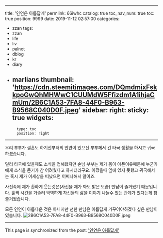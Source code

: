 
---
title: '인연은 아름답게'
permlink: 66iwhc
catalog: true
toc_nav_num: true
toc: true
position: 9999
date: 2019-11-12 02:57:00
categories:
- zzan
tags:
- zzan
- life
- liv
- palnet
- dblog
- kr
- diary
- marlians
thumbnail: 'https://cdn.steemitimages.com/DQmdmixFskkpoGwQhMHWwC1CUUMdW5Ffizdm1A1ihjaCmUm/2B6C1A53-7FA8-44F0-B963-B9568C040D0F.jpeg'
sidebar:
    right:
        sticky: true
widgets:
    -
        type: toc
        position: right
---


우리 부부가 결혼도 하기전부터의 인연이 있으신 부부께서 긴 타국 생활을 하시고 귀국 하셨습니다.  

멀리 타국에 있을때도 소식을 접해왔지만 손님 부부는 제가 몸이 아픈이유때문에 누군가에게 소식을 묻기가 참 어려웠다고 하시더라구요. 아팠을때 옆에 있지 못했고 귀국해서는 혹시 제가 이세상을 떠났으면 어쩌나해서 말이죠.  

사진속에 제가 환하게 웃는것은(사진을 제가 봐도 밝은 모습) 만남이 즐거웠기 때문입니다.  훌쩍 시간을 거슬러 막역하게 자신들의 삶을 이야기 나눌수 있는 관계가 있다는게 참 즐거웠습니다.  

모든 인연이 아름다운 것은 아니지만 선한 만남은 아름답게 가꾸어야하겠다 싶은 만남이였습니다. 
![2B6C1A53-7FA8-44F0-B963-B9568C040D0F.jpeg](https://cdn.steemitimages.com/DQmdmixFskkpoGwQhMHWwC1CUUMdW5Ffizdm1A1ihjaCmUm/2B6C1A53-7FA8-44F0-B963-B9568C040D0F.jpeg)

- - -

This page is synchronized from the post: ['인연은 아름답게'](https://steemit.com/@kingbit/66iwhc)
